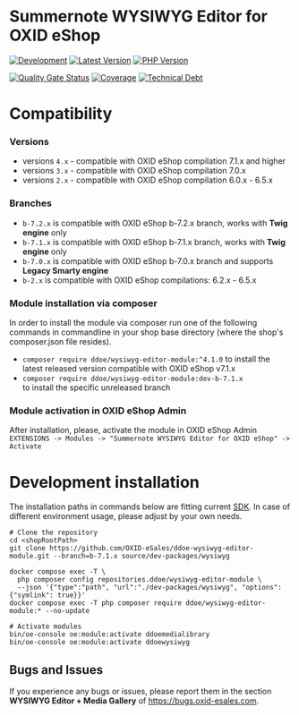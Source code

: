 # Summernote WYSIWYG Editor for OXID eShop

[![Development](https://github.com/OXID-eSales/ddoe-wysiwyg-editor-module/actions/workflows/trigger.yml/badge.svg?branch=b-7.1.x)](https://github.com/OXID-eSales/ddoe-wysiwyg-editor-module/actions/workflows/trigger.yml)
[![Latest Version](https://img.shields.io/packagist/v/ddoe/wysiwyg-editor-module?logo=composer&label=latest&include_prereleases&color=orange)](https://packagist.org/packages/ddoe/wysiwyg-editor-module)
[![PHP Version](https://img.shields.io/packagist/php-v/ddoe/wysiwyg-editor-module)](https://github.com/ddoe/wysiwyg-editor-module)

[![Quality Gate Status](https://sonarcloud.io/api/project_badges/measure?project=OXID-eSales_ddoe-wysiwyg-editor-module&metric=alert_status)](https://sonarcloud.io/dashboard?id=OXID-eSales_ddoe-wysiwyg-editor-module)
[![Coverage](https://sonarcloud.io/api/project_badges/measure?project=OXID-eSales_ddoe-wysiwyg-editor-module&metric=coverage)](https://sonarcloud.io/dashboard?id=OXID-eSales_ddoe-wysiwyg-editor-module)
[![Technical Debt](https://sonarcloud.io/api/project_badges/measure?project=OXID-eSales_ddoe-wysiwyg-editor-module&metric=sqale_index)](https://sonarcloud.io/dashboard?id=OXID-eSales_ddoe-wysiwyg-editor-module)

# Compatibility

### Versions
* versions `4.x` - compatible with OXID eShop compilation 7.1.x and higher
* versions `3.x` - compatible with OXID eShop compilation 7.0.x
* versions `2.x` - compatible with OXID eShop compilation 6.0.x - 6.5.x

### Branches
* `b-7.2.x` is compatible with OXID eShop b-7.2.x branch, works with **Twig engine** only
* `b-7.1.x` is compatible with OXID eShop b-7.1.x branch, works with **Twig engine** only
* `b-7.0.x` is compatible with OXID eShop b-7.0.x branch and supports **Legacy Smarty engine**
* `b-2.x` is compatible with OXID eShop compilations: 6.2.x - 6.5.x

### Module installation via composer

In order to install the module via composer run one of the following commands in commandline in your shop base directory 
(where the shop's composer.json file resides).
* `composer require ddoe/wysiwyg-editor-module:^4.1.0`
  to install the latest released version compatible with OXID eShop v7.1.x
* `composer require ddoe/wysiwyg-editor-module:dev-b-7.1.x`  
  to install the specific unreleased branch

### Module activation in OXID eShop Admin 
After installation, please, activate the module in OXID eShop Admin  
`EXTENSIONS -> Modules -> "Summernote WYSIWYG Editor for OXID eShop" -> Activate`

# Development installation

The installation paths in commands below are fitting current [SDK](https://github.com/OXID-eSales/docker-eshop-sdk).
In case of different environment usage, please adjust by your own needs.

```shell
# Clone the repository
cd <shopRootPath>
git clone https://github.com/OXID-eSales/ddoe-wysiwyg-editor-module.git --branch=b-7.1.x source/dev-packages/wysiwyg

docker compose exec -T \
  php composer config repositories.ddoe/wysiwyg-editor-module \
  --json '{"type":"path", "url":"./dev-packages/wysiwyg", "options": {"symlink": true}}'
docker compose exec -T php composer require ddoe/wysiwyg-editor-module:* --no-update

# Activate modules
bin/oe-console oe:module:activate ddoemedialibrary
bin/oe-console oe:module:activate ddoewysiwyg
```

## Bugs and Issues

If you experience any bugs or issues, please report them in the section **WYSIWYG Editor + Media Gallery** of https://bugs.oxid-esales.com.
